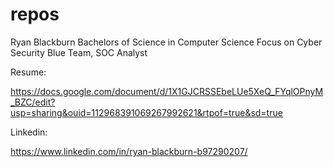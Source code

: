 # repos

Ryan Blackburn
Bachelors of Science in Computer Science
Focus on Cyber Security
  Blue Team, SOC Analyst

Resume:

https://docs.google.com/document/d/1X1GJCRSSEbeLUe5XeQ_FYqlOPnyM_BZC/edit?usp=sharing&ouid=112968391069267992621&rtpof=true&sd=true

Linkedin:

https://www.linkedin.com/in/ryan-blackburn-b97290207/

